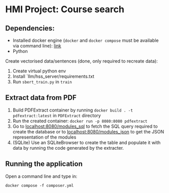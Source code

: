 HMI Project: Course search
=======

Dependencies:
--
- Installed docker engine (`docker` and `docker compose` must be available via command line): [link](https://docs.docker.com/engine/install/)
- Python

Create vectorised data/sentences (done, only required to recreate data):

1. Create virtual python env
2. Install `llm/hss_server/requirements.txt
3. Run `sbert_train.py` in `train`

Extract data from PDF
---

1. Build PDFExtract container by running
`docker build . -t pdfextract:latest` in `PDFExtract` directory
2. Run the created container: `docker run -p 8080:8080 pdfextract`
3. Go to [localhost:8080/modules_sql](http://localhost:8080/modules_sql]) to fetch the SQL query required to create the database or to [localhost:8080/modules_json](http://localhost:8080/modules_json]) to get the JSON representation of the modules
4. (SQLite) Use an SQLiteBrowser to create the table and populate it with data by running the code generated by the extracter.


Running the application
--

Open a command line and type in:

`docker compose -f composer.yml`
